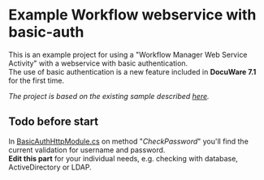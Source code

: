 # Example Workflow webservice with basic-auth
This is an example project for using a "Workflow Manager Web Service Activity" with a webservice with basic authentication.  
The use of basic authentication is a new feature included in __DocuWare 7.1__ for the first time.

_The project is based on the existing sample described [here]("https://developer.docuware.com/Extension_Services/extension_services.html#workflow-manager-web-service-activity")._
## Todo before start
In [BasicAuthHttpModule.cs](https://github.com/DocuWare/Workflow-Webservice-BasicAuth/blob/master/SampleWebServiceWithBasicAuth/BasicAuthHttpModule.cs) on method "_CheckPassword_" you'll find the current validation for username and password.\
__Edit this part__ for your individual needs, e.g. checking with database, ActiveDirectory or LDAP.